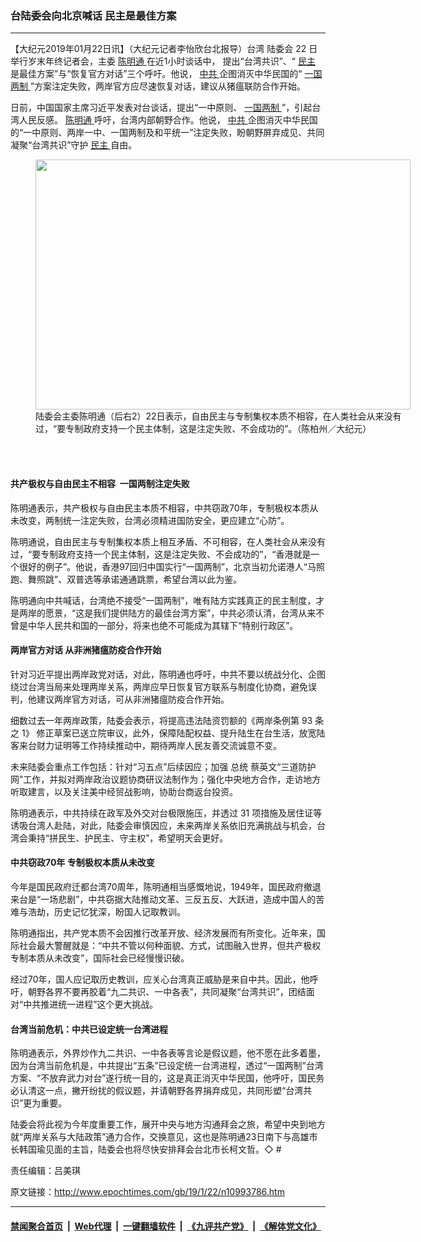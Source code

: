 ### 台陆委会向北京喊话 民主是最佳方案
------------------------

<p>
 【大纪元2019年01月22日讯】（大纪元记者李怡欣台北报导）台湾
 <span class="s1">
  陆委会
 </span>
 <span class="s2">
  22
 </span>
 <span class="s1">
  日举行岁末年终记者会，主委
  <a href="http://www.epochtimes.com/gb/tag/%E9%99%88%E6%98%8E%E9%80%9A.html">
   陈明通
  </a>
  在近1小时谈话中，
 </span>
 提出“台湾共识”、“
 <a href="http://www.epochtimes.com/gb/tag/%E6%B0%91%E4%B8%BB.html">
  民主
 </a>
 是最佳方案”与“恢复官方对话”三个呼吁。他说，
 <a href="http://www.epochtimes.com/gb/tag/%E4%B8%AD%E5%85%B1.html">
  中共
 </a>
 企图消灭中华民国的“
 <a href="http://www.epochtimes.com/gb/tag/%E4%B8%80%E5%9B%BD%E4%B8%A4%E5%88%B6.html">
  一国两制
 </a>
 ”方案注定失败，两岸官方应尽速恢复对话，建议从猪瘟联防合作开始。
</p>
<p>
 日前，中国国家主席习近平发表对台谈话，提出“一中原则、
 <a href="http://www.epochtimes.com/gb/tag/%E4%B8%80%E5%9B%BD%E4%B8%A4%E5%88%B6.html">
  一国两制
 </a>
 ”，引起台湾人民反感。
 <a href="http://www.epochtimes.com/gb/tag/%E9%99%88%E6%98%8E%E9%80%9A.html">
  陈明通
 </a>
 呼吁，台湾内部朝野合作。他说，
 <a href="http://www.epochtimes.com/gb/tag/%E4%B8%AD%E5%85%B1.html">
  中共
 </a>
 企图消灭中华民国的“一中原则、两岸一中、一国两制及和平统一”注定失败，盼朝野屏弃成见、共同凝聚“台湾共识”守护
 <a href="http://www.epochtimes.com/gb/tag/%E6%B0%91%E4%B8%BB.html">
  民主
 </a>
 自由。
</p>
<figure class="wp-caption aligncenter" id="attachment_10994941" style="width: 600px">
 <img alt="" class="wp-image-10994941 size-large" height="400" src="http://i.epochtimes.com/assets/uploads/2019/01/PO_X1254-600x400.jpg" width="600"/>
 <br/><figcaption class="wp-caption-text">
  陆委会主委陈明通（后右2）22日表示，自由民主与专制集权本质不相容，在人类社会从来没有过，“要专制政府支持一个民主体制，这是注定失败、不会成功的”。（陈柏州／大纪元）
 </figcaption><br/>
</figure><br/>
<h4>
 <strong>
  共产极权与自由民主不相容  一国两制注定失败
 </strong>
</h4>
<p>
 陈明通表示，共产极权与自由民主本质不相容，中共窃政70年，专制极权本质从未改变，两制统一注定失败，台湾必须精进国防安全，更应建立“心防”。
</p>
<p>
 陈明通说，自由民主与专制集权本质上相互矛盾、不可相容，在人类社会从来没有过，“要专制政府支持一个民主体制，这是注定失败、不会成功的”，“香港就是一个很好的例子”。他说，香港97回归中国实行“一国两制”，北京当初允诺港人“马照跑、舞照跳”、双普选等承诺通通跳票，希望台湾以此为鉴。
</p>
<p>
 <span class="s1">
  陈明通向中共喊话，台湾绝不接受“一国两制”，唯有陆方实践真正的民主制度，才是两岸的愿景，“这是我们提供陆方的最佳台湾方案”，中共必须认清，台湾从来不曾是中华人民共和国的一部分，将来也绝不可能成为其辖下“特别行政区”。
 </span>
</p>
<h4>
 <strong>
  <span class="s1">
   两岸官方对话 从非洲猪瘟防疫合作开始
  </span>
 </strong>
</h4>
<p>
 <span class="s1">
  针对习近平提出两岸政党对话，对此，陈明通也呼吁，中共不要以统战分化、企图绕过台湾当局来处理两岸关系，两岸应早日恢复官方联系与制度化协商，避免误判，他建议两岸官方对话，可从非洲猪瘟防疫合作开始。
 </span>
</p>
<p>
 <span class="s1">
  细数过去一年两岸政策，陆委会表示，将提高违法陆资罚额的《两岸条例第
 </span>
 <span class="s2">
  93
 </span>
 <span class="s1">
  条之
 </span>
 <span class="s2">
  1》
 </span>
 <span class="s1">
  修正草案已送立院审议，此外，保障陆配权益、提升陆生在台生活，放宽陆客来台财力证明等工作持续推动中，期待两岸人民友善交流诚意不变。
 </span>
</p>
<p>
 <span class="s1">
  未来陆委会重点工作包括：针对“习五点”后续因应；加强
 </span>
 总统
 <span class="s1">
  蔡英文“三道防护网”工作，并拟对两岸政治议题协商研议法制作为；强化中央地方合作，走访地方听取建言，以及关注美中经贸战影响，协助台商返台投资。
 </span>
</p>
<p>
 <span class="s1">
  陈明通表示，中共持续在政军及外交对台极限施压，并透过
 </span>
 <span class="s2">
  31
 </span>
 <span class="s1">
  项措施及居住证等诱吸台湾人赴陆，对此，陆委会审慎因应，未来两岸关系依旧充满挑战与机会，台湾会秉持“拼民生、护民主、守主权”，希望明天会更好。
 </span>
</p>
<h4>
 <strong>
  中共窃政70年 专制极权本质从未改变
 </strong>
</h4>
<p>
 今年是国民政府迁都台湾70周年，陈明通相当感慨地说，1949年，国民政府撤退来台是“一场悲剧”，中共窃据大陆推动文革、三反五反、大跃进，造成中国人的苦难与浩劫，历史记忆犹深，盼国人记取教训。
</p>
<p>
 陈明通指出，共产党本质不会因推行改革开放、经济发展而有所变化。近年来，国际社会最大警醒就是：“中共不管以何种面貌、方式，试图融入世界，但共产极权专制本质从未改变”，国际社会已经慢慢识破。
</p>
<p>
 经过70年，国人应记取历史教训，应关心台湾真正威胁是来自中共。因此，他呼吁，朝野各界不要再胶着“九二共识、一中各表”，共同凝聚“台湾共识”，团结面对“中共推进统一进程”这个更大挑战。
</p>
<h4>
 <strong>
  台湾当前危机：中共已设定统一台湾进程
 </strong>
</h4>
<p>
 陈明通表示，外界炒作九二共识、一中各表等言论是假议题，他不愿在此多着墨，因为台湾当前危机是，中共提出“五条”已设定统一台湾进程，透过“一国两制”台湾方案、“不放弃武力对台”遂行统一目的，这是真正消灭中华民国，他呼吁，国民务必认清这一点，撇开纷扰的假议题，并请朝野各界捐弃成见，共同形塑“台湾共识”更为重要。
</p>
<p>
 陆委会将此视为今年度重要工作，展开中央与地方沟通拜会之旅，希望中央到地方就“两岸关系与大陆政策”通力合作，交换意见，这也是陈明通23日南下与高雄市长韩国瑜见面的主旨，陆委会也将尽快安排拜会台北市长柯文哲。◇ #
</p>
<p>
 责任编辑：吕美琪
</p>

原文链接：http://www.epochtimes.com/gb/19/1/22/n10993786.htm


------------------------
#### [禁闻聚合首页](https://github.com/gfw-breaker/banned-news/blob/master/README.md) &nbsp;|&nbsp; [Web代理](https://github.com/gfw-breaker/open-proxy/blob/master/README.md) &nbsp;|&nbsp; [一键翻墙软件](https://github.com/gfw-breaker/nogfw/blob/master/README.md) &nbsp;|&nbsp; [《九评共产党》](https://github.com/gfw-breaker/9ping.md/blob/master/README.md#九评之一评共产党是什么) &nbsp;|&nbsp; [《解体党文化》](https://github.com/gfw-breaker/jtdwh.md/blob/master/README.md#绪论)